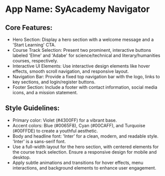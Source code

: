 # **App Name**: SyAcademy Navigator

## Core Features:

- Hero Section: Display a hero section with a welcome message and a 'Start Learning' CTA.
- Course Track Selection: Present two prominent, interactive buttons labeled 'Elme' and 'Adabe' for science/technical and literary/humanities courses, respectively.
- Interactive UI Elements: Use interactive design elements like hover effects, smooth scroll navigation, and responsive layout.
- Navigation Bar: Provide a fixed top navigation bar with the logo, links to key sections, and login/register buttons.
- Footer Section: Include a footer with contact information, social media icons, and a mission statement.

## Style Guidelines:

- Primary color: Violet (#4300FF) for a vibrant base.
- Accent colors: Blue (#0065F8), Cyan (#00CAFF), and Turquoise (#00FFDE) to create a youthful aesthetic.
- Body and headline font: 'Inter' for a clean, modern, and readable style. 'Inter' is a sans-serif font.
- Use a full-width layout for the hero section, with centered elements for the course track selection. Ensure a responsive design for mobile and desktop.
- Apply subtle animations and transitions for hover effects, menu interactions, and background elements to enhance user engagement.